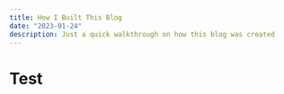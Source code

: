 ```yaml
---
title: How I Built This Blog
date: "2023-01-24"
description: Just a quick walkthrough on how this blog was created
---
```


# Test
